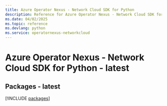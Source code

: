 ```yaml
---
title: Azure Operator Nexus - Network Cloud SDK for Python
description: Reference for Azure Operator Nexus - Network Cloud SDK for Python
ms.date: 04/02/2025
ms.topic: reference
ms.devlang: python
ms.service: operatornexus-networkcloud
---
```

# Azure Operator Nexus - Network Cloud SDK for Python - latest
## Packages - latest
[!INCLUDE [packages](operator-nexus---network-cloud-index.md)]